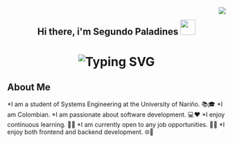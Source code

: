 <img align="right" src="https://visitor-badge.laobi.icu/badge?page_id=SegundoPaladines.SegundoPaladines"/>
<center>
    <div>
        <h2 align="center">Hi there, i'm Segundo Paladines <img src="https://media.giphy.com/media/hvRJCLFzcasrR4ia7z/giphy.gif" width="35"></h2>
        <h1 align="center">
        <img src="https://readme-typing-svg.herokuapp.com?font=Fira+Code&pause=1000&color=1C883B&repeat=false&width=380&lines=Welcome+to+my+GitHub+Repository" alt="Typing SVG" />
        </h1>
    </div>
    <div>
        <h2 align="left">
            About Me
        </h2>
        <p align="left">
            *I am a student of Systems Engineering at the University of Nariño. 📚🎓
            *I am Colombian.
            *I am passionate about software development. 💻❤️
            *I enjoy continuous learning. 📖🧠
            *I am currently open to any job opportunities. 💼🌟
            *I enjoy both frontend and backend development. 🌐🚀
        </p>
    </div>
</center>
